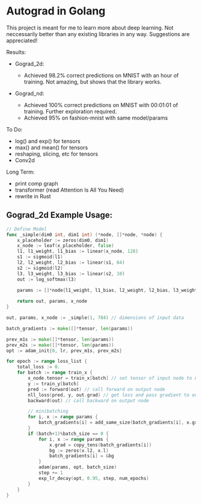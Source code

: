 
# Autograd in Golang

This project is meant for me to learn more about deep learning. Not neccessarily better than any existing libraries in any way. Suggestions are appreciated!

Results:
* Gograd_2d: 
  * Achieved 98.2% correct predictions on MNIST with an hour of training. Not amazing, but shows that the library works. 

* Gograd_nd: 
  * Achieved 100% correct predictions on MNIST with 00:01:01 of training. Further exploration required.
  * Achieved 95% on fashion-mnist with same model/params

To Do:
* log() and exp() for tensors
* max() and mean() for tensors
* reshaping, slicing, etc for tensors
* Conv2d

Long Term:
* print comp graph
* transformer (read Attention Is All You Need)
* rewrite in Rust





## Gograd_2d Example Usage:
```go
// Define Model
func _simple(dim0 int, dim1 int) (*node, []*node, *node) {
	x_placeholder := zeros(dim0, dim1)
	x_node := leaf(x_placeholder, false)
	l1, l1_weight, l1_bias := linear(x_node, 128) 
	s1 := sigmoid(l1)
	l2, l2_weight, l2_bias := linear(s1, 64) 
	s2 := sigmoid(l2)
	l3, l3_weight, l3_bias := linear(s2, 10) 
	out := log_softmax(l3)
	
	params := []*node{l1_weight, l1_bias, l2_weight, l2_bias, l3_weight, l3_bias}

	return out, params, x_node
}

out, params, x_node := _simple(1, 784) // dimensions of input data

batch_gradients := make([]*tensor, len(params))

prev_m1s := make([]*tensor, len(params))
prev_m2s := make([]*tensor, len(params))
opt := adam_init{0, lr, prev_m1s, prev_m2s}

for epoch := range loss_list {
	total_loss := 0.
	for batch := range train_x {
		x_node.tensor = train_x[batch] // set tensor of input node to next data element
		y := train_y[batch]
		pred := forward(out) // call forward on output node
		nll_loss(pred, y, out.grad) // get loss and pass gradient to output node
		backward(out) // call backward on output node

		// minibatching
		for i, x := range params {
			batch_gradients[i] = add_same_size(batch_gradients[i], x.grad)
		}
		if (batch+1)%batch_size == 0 {
			for i, x := range params {
				x.grad = copy_tens(batch_gradients[i])
				bg := zeros(x.l2, x.l)
				batch_gradients[i] = &bg
			}
			adam(params, opt, batch_size)
			step += 1
			exp_lr_decay(opt, 0.95, step, num_epochs)
		} 
	}
}
```
